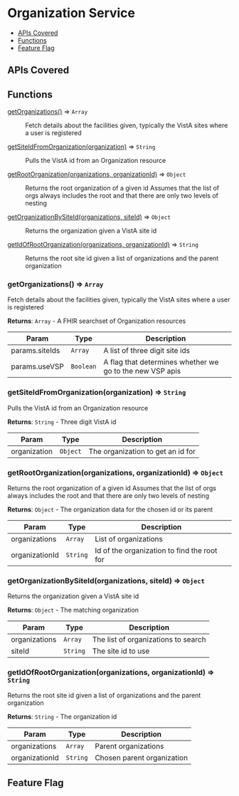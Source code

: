 # Organization Service

* [APIs Covered](#apis-covered)
* [Functions](#functions)
* [Feature Flag](#feature-flag)

<a name="apis-covered"></a>
## APIs Covered

<a name="functions"></a>
## Functions

<dl>
<dt><a href="#getOrganizations">getOrganizations()</a> ⇒ <code>Array</code></dt>
<dd><p>Fetch details about the facilities given, typically the VistA sites
where a user is registered</p>
</dd>
<dt><a href="#getSiteIdFromOrganization">getSiteIdFromOrganization(organization)</a> ⇒ <code>String</code></dt>
<dd><p>Pulls the VistA id from an Organization resource</p>
</dd>
<dt><a href="#getRootOrganization">getRootOrganization(organizations, organizationId)</a> ⇒ <code>Object</code></dt>
<dd><p>Returns the root organization of a given id
Assumes that the list of orgs always includes the root and that there
are only two levels of nesting</p>
</dd>
<dt><a href="#getOrganizationBySiteId">getOrganizationBySiteId(organizations, siteId)</a> ⇒ <code>Object</code></dt>
<dd><p>Returns the organization given a VistA site id</p>
</dd>
<dt><a href="#getIdOfRootOrganization">getIdOfRootOrganization(organizations, organizationId)</a> ⇒ <code>String</code></dt>
<dd><p>Returns the root site id given a list of organizations and the parent organization</p>
</dd>
</dl>

<a name="getOrganizations"></a>

### getOrganizations() ⇒ <code>Array</code>
Fetch details about the facilities given, typically the VistA sites
where a user is registered

**Returns**: <code>Array</code> - A FHIR searchset of Organization resources  

| Param | Type | Description |
| --- | --- | --- |
| params.siteIds | <code>Array</code> | A list of three digit site ids |
| params.useVSP | <code>Boolean</code> | A flag that determines whether we go to the new VSP apis |

<a name="getSiteIdFromOrganization"></a>

### getSiteIdFromOrganization(organization) ⇒ <code>String</code>
Pulls the VistA id from an Organization resource

**Returns**: <code>String</code> - Three digit VistA id  

| Param | Type | Description |
| --- | --- | --- |
| organization | <code>Object</code> | The organization to get an id for |

<a name="getRootOrganization"></a>

### getRootOrganization(organizations, organizationId) ⇒ <code>Object</code>
Returns the root organization of a given id
Assumes that the list of orgs always includes the root and that there
are only two levels of nesting

**Returns**: <code>Object</code> - The organization data for the chosen id or its parent  

| Param | Type | Description |
| --- | --- | --- |
| organizations | <code>Array</code> | List of organizations |
| organizationId | <code>String</code> | Id of the organization to find the root for |

<a name="getOrganizationBySiteId"></a>

### getOrganizationBySiteId(organizations, siteId) ⇒ <code>Object</code>
Returns the organization given a VistA site id

**Returns**: <code>Object</code> - The matching organization  

| Param | Type | Description |
| --- | --- | --- |
| organizations | <code>Array</code> | The list of organizations to search |
| siteId | <code>String</code> | The site id to use |

<a name="getIdOfRootOrganization"></a>

### getIdOfRootOrganization(organizations, organizationId) ⇒ <code>String</code>
Returns the root site id given a list of organizations and the parent organization

**Returns**: <code>String</code> - The organization id  

| Param | Type | Description |
| --- | --- | --- |
| organizations | <code>Array</code> | Parent organizations |
| organizationId | <code>String</code> | Chosen parent organization |


<a name="feature-flag"></a>
## Feature Flag
